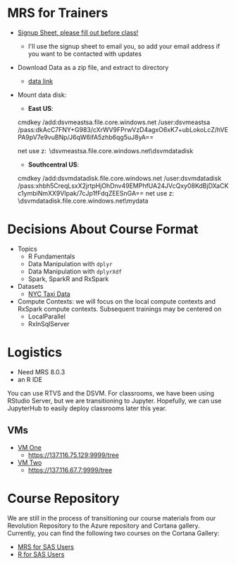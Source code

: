 MRS for Trainers
================

+ [Signup Sheet, please fill out before class!](https://microsoft.sharepoint.com/teams/ADS_education/_layouts/15/WopiFrame.aspx?sourcedoc=%7Bc7ff3008-a346-4264-aaac-2bc97df9e614%7D&action=default)
    * I'll use the signup sheet to email you, so add your email address if you want to be contacted with updates
+ Download Data as a zip file, and extract to directory
    * [data link](https://alizaidi.blob.core.windows.net/training/data.zip)
+ Mount data disk:
	- __East US__:  

	cmdkey /add:dsvmeastsa.file.core.windows.net /user:dsvmeastsa /pass:dkAcC7FNY+G983/cXrWV9FPrwVzD4agxO6xK7+ubLokoLcZ/hVEPA9pV7e9vuBNp/J6qW6ifA5zhb6qg5uJ8yA== 

	net use z:  \\dsvmeastsa.file.core.windows.net\dsvmdatadisk 

	- __Southcentral US__: 

	cmdkey /add:dsvmdatadisk.file.core.windows.net /user:dsvmdatadisk /pass:xhbh5CreqLsxX2jrtpHjOhDnv49EMPhfUA24JVcQxy08KdBjDXaCKc1ymbiNmXX9VIpak/7cJp1fFdqZEESnGA== 
	net use z: \\dsvmdatadisk.file.core.windows.net\mydata 


# Decisions About Course Format

+ Topics
    * R Fundamentals
    * Data Manipulation with `dplyr`
    * Data Manipulation with `dplyrXdf`
    * Spark, SparkR and RxSpark
+ Datasets
    * [NYC Taxi Data](http://www.andresmh.com/nyctaxitrips/)
+ Compute Contexts: we will focus on the local compute contexts and RxSpark compute contexts. Subsequent trainings may be centered on
    * LocalParallel
    * RxInSqlServer

# Logistics
+ Need MRS 8.0.3
+ an R IDE

You can use RTVS and the DSVM. For classrooms, we have been using RStudio Server, but we are transitioning to Jupyter. Hopefully, we can use JupyterHub to easily deploy classrooms later this year.


## VMs

+ [VM One](https://137.116.75.129:9999/tree)
    * https://137.116.75.129:9999/tree
+ [VM Two](https://137.116.67.7:9999/tree)
    * https://137.116.67.7:9999/tree


# Course Repository

We are still in the process of transitioning our course materials from our Revolution Repository to the Azure repository and Cortana gallery. Currently, you can find the following two courses on the Cortana Gallery:

* [MRS for SAS Users](https://github.com/Azure/Cortana-Intelligence-Gallery-Content/blob/master/Tutorials/MRS-for-SAS-Users/MRS%20for%20SAS%20Users.md)
* [R for SAS Users](https://github.com/Azure/Cortana-Intelligence-Gallery-Content/blob/master/Tutorials/R-for-SAS-Users/R%20for%20SAS%20Users.md)

